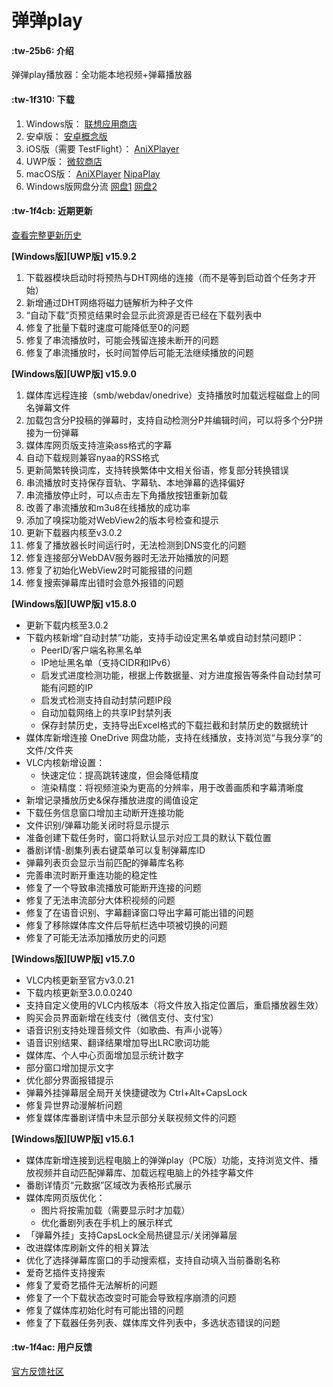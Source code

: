 # 弹弹play

####  :tw-25b6: 介绍
弹弹play播放器：全功能本地视频+弹幕播放器

####  :tw-1f310: 下载

1. Windows版： [联想应用商店](https://lestore.lenovo.com/detail/10343)
2. 安卓版： [安卓概念版](https://gitee.com/xyoye/DanDanPlayForAndroid/releases)
3. iOS版（需要 TestFlight）： [AniXPlayer](https://testflight.apple.com/join/R6JotnNG)
4. UWP版： [微软商店](https://www.microsoft.com/store/productId/9nwpvd7t1hpw)
5. macOS版： [AniXPlayer](https://gitee.com/sun_sx/dandanplay_mac_update/releases) [NipaPlay](https://github.com/MCDFsteve/NipaPlay)
6. Windows版网盘分流 [网盘1](https://www.123pan.com/s/KFBlVv-E4SA3.html) [网盘2](https://pan.baidu.com/s/13ACWJauADxbracesBCpcEg?pwd=rrv7)

####  :tw-1f4cb: 近期更新

[查看完整更新历史](https://www.dandanplay.com/blog.html)

**[Windows版][UWP版] v15.9.2**
1. 下载器模块启动时将预热与DHT网络的连接（而不是等到启动首个任务才开始）
2. 新增通过DHT网络将磁力链解析为种子文件
3. “自动下载”页预览结果时会显示此资源是否已经在下载列表中
4. 修复了批量下载时速度可能降低至0的问题
5. 修复了串流播放时，可能会残留连接未断开的问题
6. 修复了串流播放时，长时间暂停后可能无法继续播放的问题

**[Windows版][UWP版] v15.9.0**
1. 媒体库远程连接（smb/webdav/onedrive）支持播放时加载远程磁盘上的同名弹幕文件
2. 加载包含分P投稿的弹幕时，支持自动检测分P并编辑时间，可以将多个分P拼接为一份弹幕
3. 媒体库网页版支持渲染ass格式的字幕
4. 自动下载规则兼容nyaa的RSS格式
5. 更新简繁转换词库，支持转换繁体中文相关俗语，修复部分转换错误
6. 串流播放时支持保存音轨、字幕轨、本地弹幕的选择偏好
7. 串流播放停止时，可以点击左下角播放按钮重新加载
8. 改善了串流播放和m3u8在线播放的成功率
9. 添加了嗅探功能对WebView2的版本号检查和提示
10. 更新下载器内核至v3.0.2
11. 修复了播放器长时间运行时，无法检测到DNS变化的问题
12. 修复连接部分WebDAV服务器时无法开始播放的问题
13. 修复了初始化WebView2时可能报错的问题
14. 修复搜索弹幕库出错时会意外报错的问题

**[Windows版][UWP版] v15.8.0**
- 更新下载内核至3.0.2
- 下载内核新增“自动封禁”功能，支持手动设定黑名单或自动封禁问题IP：
  - PeerID/客户端名称黑名单
  - IP地址黑名单（支持CIDR和IPv6）
  - 启发式进度检测功能，根据上传数据量、对方进度报告等条件自动封禁可能有问题的IP
  - 启发式检测支持自动封禁问题IP段
  - 自动加载网络上的共享IP封禁列表
  - 保存封禁历史，支持导出Excel格式的下载拦截和封禁历史的数据统计
- 媒体库新增连接 OneDrive 网盘功能，支持在线播放，支持浏览“与我分享”的文件/文件夹
- VLC内核新增设置：
  - 快速定位：提高跳转速度，但会降低精度
  - 渲染精度：将视频渲染为更高的分辨率，用于改善画质和字幕清晰度
- 新增记录播放历史&保存播放进度的阈值设定
- 下载任务信息窗口增加主动断开连接功能
- 文件识别/弹幕功能关闭时将显示提示
- 准备创建下载任务时，窗口将默认显示对应工具的默认下载位置
- 番剧详情-剧集列表右键菜单可以复制弹幕库ID
- 弹幕列表页会显示当前匹配的弹幕库名称
- 完善串流时断开重连功能的稳定性
- 修复了一个导致串流播放可能断开连接的问题
- 修复了无法串流部分大体积视频的问题
- 修复了在语音识别、字幕翻译窗口导出字幕可能出错的问题
- 修复了移除媒体库文件后导航栏选中项被切换的问题
- 修复了可能无法添加播放历史的问题


**[Windows版][UWP版] v15.7.0**
- VLC内核更新至官方v3.0.21
- 下载内核更新至3.0.0.0240
- 支持自定义使用的VLC内核版本（将文件放入指定位置后，重启播放器生效）
- 购买会员界面新增在线支付（微信支付、支付宝）
- 语音识别支持处理音频文件（如歌曲、有声小说等）
- 语音识别结果、翻译结果增加导出LRC歌词功能
- 媒体库、个人中心页面增加显示统计数字
- 部分窗口增加提示文字
- 优化部分界面报错提示
- 弹幕外挂弹幕层全局开关快捷键改为 Ctrl+Alt+CapsLock
- 修复异世界动漫解析问题
- 修复媒体库番剧详情中未显示部分关联视频文件的问题


**[Windows版][UWP版] v15.6.1**
- 媒体库新增连接到远程电脑上的弹弹play（PC版）功能，支持浏览文件、播放视频并自动匹配弹幕库、加载远程电脑上的外挂字幕文件
- 番剧详情页“元数据”区域改为表格形式展示
- 媒体库网页版优化：
  - 图片将按需加载（需要显示时才加载）
  - 优化番剧列表在手机上的展示样式
- 「弹幕外挂」支持CapsLock全局热键显示/关闭弹幕层
- 改进媒体库刷新文件的相关算法
- 优化了选择弹幕库窗口的手动搜索框，支持自动填入当前番剧名称
- 爱奇艺插件支持搜索
- 修复了爱奇艺插件无法解析的问题
- 修复了一个下载状态改变时可能会导致程序崩溃的问题
- 修复了媒体库初始化时有可能出错的问题
- 修复了下载器任务列表、媒体库文件列表中，多选状态错误的问题


####  :tw-1f4ac: 用户反馈

[官方反馈社区](https://support.qq.com/products/104929)
